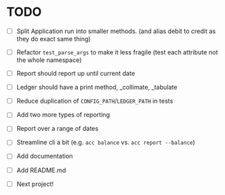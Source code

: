 # TODO

- [ ] Split Application run into smaller methods. (and alias debit to credit as they do exact same 
thing)
- [ ] Refactor `test_parse_args` to make it less fragile (test each attribute not the whole namespace) 
- [ ] Report should report up until current date
- [ ] Ledger should have a print method, _collimate, _tabulate
- [ ] Reduce duplication of `CONFIG_PATH`/`LEDGER_PATH` in tests
- [ ] Add two more types of reporting
- [ ] Report over a range of dates
- [ ] Streamline cli a bit (e.g. `acc balance` vs. `acc report --balance`)
- [ ] Add documentation
- [ ] Add README.md
- [ ] Next project!

